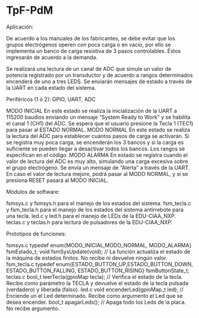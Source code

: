 # TpF-PdM
Aplicación:

De acuerdo a los manuales de los fabricantes, se debe evitar que los grupos electrógenos operen con poca carga o en vacío, por ello se implementa un banco de carga resistiva de 3 pasos controlables. Éstos ingresarán de acuerdo a la demanda.

Se realizará una lectura de un canal de ADC que simule un valor de potencia registrado por un transductor y de acuerdo a rangos determinados encenderá de uno a tres LEDS. Se enviarán mensajes de estado a través de la UART en cada estado del sistema. 

Periféricos (1 ó 2): 
GPIO, UART, ADC

MODO INICIAL
En este estado se realiza la inicialización de la UART a 115200 baudios enviando un mensaje “System Ready to Work” y se habilita el canal 1 (CH1) del ADC. Se espera que el usuario presione la Tecla 1 (TEC1) para pasar al ESTADO NORMAL.
MODO NORMAL
En este estado se realiza la lectura del ADC para establecer cuántos pasos de carga se activarán. Si se registra muy poca carga, se encenderán los 3 bancos y si la carga es suficiente se pueden llegar a desactivar todos los bancos. Los rangos se especifican en el código.
MODO ALARMA
En estado se registra cuando el valor de lectura del ADC es muy alto, simulando una carga excesiva sobre el grupo electrógeno. Se envía un mensaje de “Alerta” a través de la UART. En caso el valor de lectura mejore, podrá pasar al MODO NORMAL, y si se presiona RESET pasará al MODO INICIAL.

Módulos de software:

fsmsys.c  y fsmsys.h para el manejo de los estados del sistema.
fsm_tecla.c  y fsm_tecla.h para el manejo de los estados del sistema antirrebote para una tecla.
led.c y led.h para el manejo de LEDs de la EDU-CIAA_NXP.
teclas.c y teclas.h para lectura de pulsadores de la EDU-CIAA_NXP.

Prototipos de funciones:

fsmsys.c
typedef enum{MODO_INICIAL,MODO_NORMAL, MODO_ALARMA} fsmEstado_t;
void fsmSysUpdate(void); // La función actualiza el estado de la máquina de estados finitos. No recibe ni devuelve ningún valor.
fsm_tecla.c
typedef enum{ESTADO_BUTTON_UP,ESTADO_BUTTON_DOWN, ESTADO_BUTTON_FALLING, ESTADO_BUTTON_RISING} fsmButtonState_t;
teclas.c
bool_t leerTecla(gpioMap tecla); // Verifica el estado de la tecla. Recibe como parámetro la TECLA y devuelve el estado de la tecla pulsada (verdadero) y liberada (falso).
led.c
void encenderLed(gpioMap_t led); // Enciende un el Led determinado. Recibe como argumento el Led que se desea encender.
 bool_t apagarLeds(); // Apaga todo los Leds de la placa. No recibe argumento.
